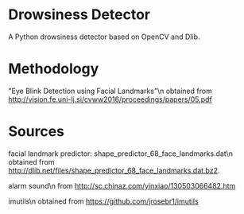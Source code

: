 # Drowsiness Detector
A Python drowsiness detector based on OpenCV and Dlib.

# Methodology
"Eye Blink Detection using Facial Landmarks"\n
obtained from http://vision.fe.uni-lj.si/cvww2016/proceedings/papers/05.pdf

# Sources
facial landmark predictor: shape_predictor_68_face_landmarks.dat\n
obtained from http://dlib.net/files/shape_predictor_68_face_landmarks.dat.bz2.

alarm sound\n
from http://sc.chinaz.com/yinxiao/130503066482.htm

imutils\n
obtained from https://github.com/jrosebr1/imutils
